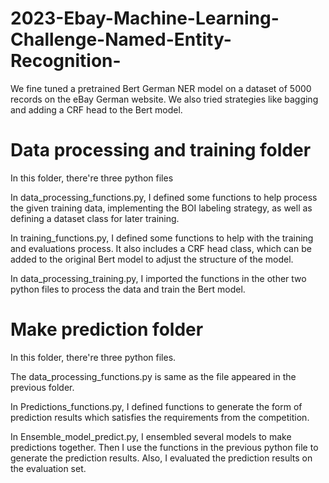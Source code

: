 # 2023-Ebay-Machine-Learning-Challenge-Named-Entity-Recognition-
We fine tuned a pretrained Bert German NER model on a dataset of 5000 records on the eBay German website. We also tried strategies like bagging and adding a CRF head to the Bert model. 

# Data processing and training folder
In this folder, there're three python files

In data_processing_functions.py, I defined some functions to help process the given training data, implementing the BOI labeling strategy, as well as defining a dataset class for later training.

In training_functions.py, I defined some functions to help with the training and evaluations process. It also includes a CRF head class, which can be added to the original Bert model to adjust the structure of the model. 

In data_processing_training.py, I imported the functions in the other two python files to process the data and train the Bert model.

# Make prediction folder
In this folder, there're three python files.

The data_processing_functions.py is same as the file appeared in the previous folder.

In Predictions_functions.py, I defined functions to generate the form of prediction results which satisfies the requirements from the competition. 

In Ensemble_model_predict.py, I ensembled several models to make predictions together. Then I use the functions in the previous python file to generate the prediction results. Also, I evaluated the prediction results on the evaluation set. 
